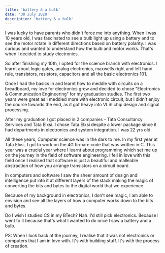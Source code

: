 ```yaml
---
title: 'battery & a bulb'
date: '30 July 2020'
description: 'battery & a bulb'
---
```

I was lucky to have parents who didn't force me into anything. When I was 10 years old, I was fascinated to see a bulb light up using a battery and to see the motor rotate in different directions based on battery polarity. I was curious and wanted to understand how the bulb and motor works. That's when I decided to study electronics.

So after finishing my 10th, I opted for the science branch with electronics. I learnt about logic gates, analog electronics, maxwells right and left hand rule, transistors, resistors, capacitors and all the basic electronics 101.

Once I had the basics in and learnt how to meddle with circuits on a breadboard, my love for electronics grew and decided to chose "Electronics & Communication Engineering" for my graduation studies. The first two years were great as I meddled more with electronic circuit, but I didn't enjoy the course towards the end, as it got heavy into VLSI chip design and signal processing.

After my graduation I got placed in 2 companies - Tata Consultancy Services and Tata Elxsi. I chose Tata Elxsi despite a lower package since it had departments in electronics and system integration. I was 22 yrs old. 

All these years, Computer science was in the dark to me. In my first year at Tata Elxsi, I got to work on the 4G firmare code that was written in C. This year was a crucial year where I learnt about programming which set me up on the journey in the field of software engineering. I fell in love with this field once I realised that software is just a beautiful and malleable abstraction of how you arrange transistors on a circuit board.

In computers and software I saw the sheer amount of design and intelligence put into it at different layers of the stack making the magic of converting the bits and bytes to the digital world that we experience.

Because of my background in electronics, I don't see magic, I am able to envision and see all the layers of how a computer works down to the bits and bytes.

Do I wish I studied CS in my BTech? Nah. I'd still pick electronics. Because I went to it because that's what l wanted to do once I saw a battery and a bulb.

PS: When I look back at the journey, I realise that it was not electronics or computers that I am in love with. It's with building stuff. It's with the process of creation.